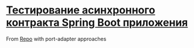 # [Тестирование асинхронного контракта Spring Boot приложения](https://habr.com/ru/articles/824594/)

From [Repo](https://github.com/rudikone/async-adapter-demo)
with port-adapter approaches

